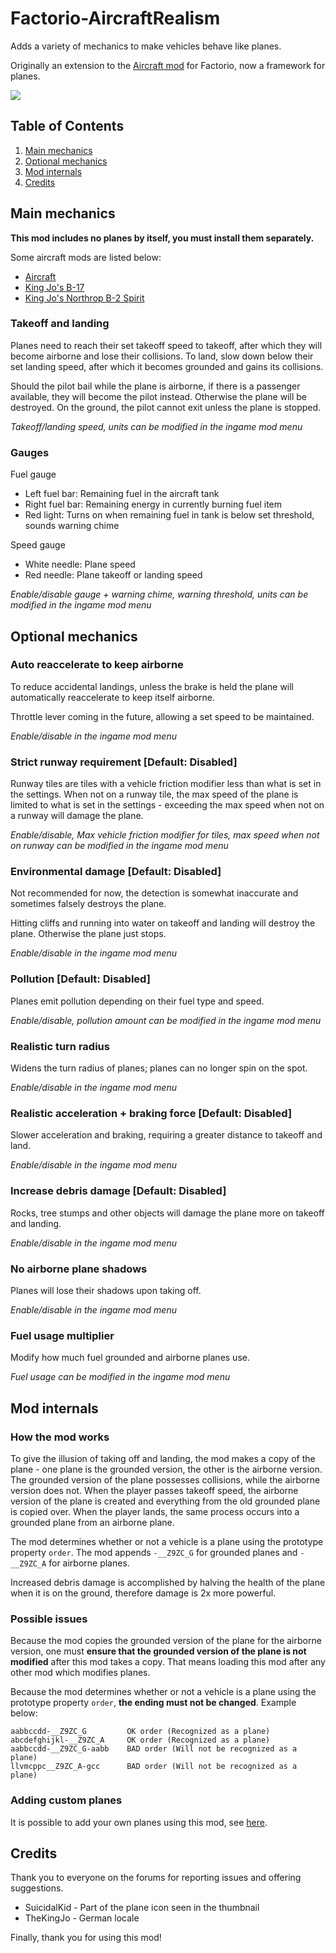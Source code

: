 # Factorio-AircraftRealism

Adds a variety of mechanics to make vehicles behave like planes.

Originally an extension to the [Aircraft mod](https://github.com/Stifling-Bossness/Aircraft) for Factorio, now a framework for planes.

![](https://i.imgur.com/eGXdOQv.png)

## Table of Contents
1. [Main mechanics](#main-mechanics)
2. [Optional mechanics](#optional-mechanics)
3. [Mod internals](#mod-internals)
4. [Credits](#credits)

## Main mechanics

**This mod includes no planes by itself, you must install them separately.**

Some aircraft mods are listed below:
- [Aircraft](https://mods.factorio.com/mods/SuicidalKid/Aircraft)
- [King Jo's B-17](https://mods.factorio.com/mod/kj_b17)
- [King Jo's Northrop B-2 Spirit](https://mods.factorio.com/mod/kj_b2)

### Takeoff and landing

Planes need to reach their set takeoff speed to takeoff, after which they will become airborne and lose their collisions. To land, slow down below their set landing speed, after which it becomes grounded and gains its collisions.

Should the pilot bail while the plane is airborne, if there is a passenger available, they will become the pilot instead. Otherwise the plane will be destroyed. On the ground, the pilot cannot exit unless the plane is stopped.

_Takeoff/landing speed, units can be modified in the ingame mod menu_

### Gauges

Fuel gauge

* Left fuel bar: Remaining fuel in the aircraft tank
* Right fuel bar: Remaining energy in currently burning fuel item
* Red light: Turns on when remaining fuel in tank is below set threshold, sounds warning chime

Speed gauge

* White needle: Plane speed
* Red needle: Plane takeoff or landing speed

_Enable/disable gauge + warning chime, warning threshold, units can be modified in the ingame mod menu_

## Optional mechanics

### Auto reaccelerate to keep airborne

To reduce accidental landings, unless the brake is held the plane will automatically reaccelerate to keep itself airborne.

Throttle lever coming in the future, allowing a set speed to be maintained.

_Enable/disable in the ingame mod menu_

### Strict runway requirement [Default: Disabled]

Runway tiles are tiles with a vehicle friction modifier less than what is set in the settings. When not on a runway tile, the max speed of the plane is limited to what is set in the settings - exceeding the max speed when not on a runway will damage the plane.

_Enable/disable, Max vehicle friction modifier for tiles, max speed when not on runway can be modified in the ingame mod menu_

### Environmental damage [Default: Disabled]

Not recommended for now, the detection is somewhat inaccurate and sometimes falsely destroys the plane.

Hitting cliffs and running into water on takeoff and landing will destroy the plane. Otherwise the plane just stops.

_Enable/disable in the ingame mod menu_

### Pollution [Default: Disabled]

Planes emit pollution depending on their fuel type and speed.

_Enable/disable, pollution amount can be modified in the ingame mod menu_

### Realistic turn radius

Widens the turn radius of planes; planes can no longer spin on the spot.

_Enable/disable in the ingame mod menu_

### Realistic acceleration + braking force [Default: Disabled]

Slower acceleration and braking, requiring a greater distance to takeoff and land.

_Enable/disable in the ingame mod menu_

### Increase debris damage [Default: Disabled]

Rocks, tree stumps and other objects will damage the plane more on takeoff and landing.

_Enable/disable in the ingame mod menu_

### No airborne plane shadows

Planes will lose their shadows upon taking off.

_Enable/disable in the ingame mod menu_

### Fuel usage multiplier

Modify how much fuel grounded and airborne planes use.

_Fuel usage can be modified in the ingame mod menu_

## Mod internals

### How the mod works

To give the illusion of taking off and landing, the mod makes a copy of the plane - one plane is the grounded version, the other is the airborne version. The grounded version of the plane possesses collisions, while the airborne version does not. When the player passes takeoff speed, the airborne version of the plane is created and everything from the old grounded plane is copied over. When the player lands, the same process occurs into a grounded plane from an airborne plane.

The mod determines whether or not a vehicle is a plane using the prototype property `order`. The mod appends `-__Z9ZC_G` for grounded planes and `-__Z9ZC_A` for airborne planes.

Increased debris damage is accomplished by halving the health of the plane when it is on the ground, therefore damage is 2x more powerful.

### Possible issues

Because the mod copies the grounded version of the plane for the airborne version, one must **ensure that the grounded version of the plane is not modified** after this mod takes a copy. That means loading this mod after any other mod which modifies planes.

Because the mod determines whether or not a vehicle is a plane using the prototype property `order`, **the ending must not be changed**. Example below:
```
aabbccdd-__Z9ZC_G         OK order (Recognized as a plane)
abcdefghijkl-__Z9ZC_A     OK order (Recognized as a plane)
aabbccdd-__Z9ZC_G-aabb    BAD order (Will not be recognized as a plane)
llvmcppc__Z9ZC_A-gcc      BAD order (Will not be recognized as a plane)
```

### Adding custom planes

It is possible to add your own planes using this mod, see [here](https://github.com/jaihysc/Factorio-AircraftRealism/blob/master/Docs/AddingNewPlanes.md).

## Credits

Thank you to everyone on the forums for reporting issues and offering suggestions.

- SuicidalKid - Part of the plane icon seen in the thumbnail
- TheKingJo - German locale

Finally, thank you for using this mod!